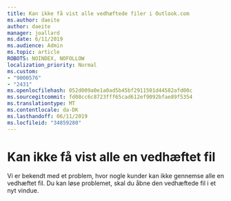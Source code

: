 ```yaml
---
title: Kan ikke få vist alle vedhæftede filer i Outlook.com
ms.author: daeite
author: daeite
manager: joallard
ms.date: 6/11/2019
ms.audience: Admin
ms.topic: article
ROBOTS: NOINDEX, NOFOLLOW
localization_priority: Normal
ms.custom:
- "9000576"
- "2431"
ms.openlocfilehash: 052d009a0e1a0ad5b45bf2911501d44582afd00c
ms.sourcegitcommit: fd08cc6c8723fff65cad612ef9092bfae89f5354
ms.translationtype: MT
ms.contentlocale: da-DK
ms.lasthandoff: 06/11/2019
ms.locfileid: "34859280"
---
```

# <a name="cant-preview-all-of-an-attachment"></a>Kan ikke få vist alle en vedhæftet fil

Vi er bekendt med et problem, hvor nogle kunder kan ikke gennemse alle en vedhæftet fil. Du kan løse problemet, skal du åbne den vedhæftede fil i et nyt vindue.